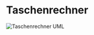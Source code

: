 # Taschenrechner
![Taschenrechner UML](https://github.com/Sarimercan/Taschenrechner/assets/112614481/921c7979-f72f-4eac-a110-7b7f82831f5d)
